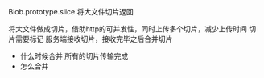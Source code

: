 Blob.prototype.slice 将大文件切片返回

将大文件做成切片，借助http的可并发性，同时上传多个切片，减少上传时间
切片需要标记
服务端接收切片，接收完毕之后合并切片
- 什么时候合并  所有的切片传输完成
- 怎么合并 